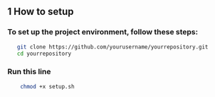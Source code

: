 ## 1 How to setup

### To set up the project environment, follow these steps:

```bash
   git clone https://github.com/yourusername/yourrepository.git
   cd yourrepository
```
### Run this line
```bash
    chmod +x setup.sh
```


